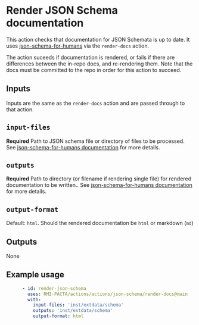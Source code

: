# Render JSON Schema documentation

This action checks that documentation for JSON Schemata is up to date.
It uses [json-schema-for-humans](https://github.com/coveooss/json-schema-for-humans) via the `render-docs` action.

The action suceeds if documentation is rendered, or fails if there are differences between the in-repo docs, and re-rendering them.
Note that the docs must be committed to the repo in order for this action to succeed.

## Inputs

Inputs are the same as the `render-docs` action and are passed through to that action.

## `input-files`

**Required**
Path to JSON schema file or directory of files to be processed.
See [json-schema-for-humans documentation](https://github.com/coveooss/json-schema-for-humans?tab=readme-ov-file#usage) for more details.

## `outputs`

**Required**
Path to directory (or filename if rendering single file) for rendered documentation to be written..
See [json-schema-for-humans documentation](https://github.com/coveooss/json-schema-for-humans?tab=readme-ov-file#usage) for more details.

## `output-format`

Default: `html`.
Should the rendered documentation be `html` or markdown (`md`)

## Outputs

None

## Example usage

```yaml
      - id: render-json-schema
        uses: RMI-PACTA/actions/actions/json-schema/render-docs@main
        with:
          input-files: 'inst/extdata/schema'
          outputs: 'inst/extdata/schema'
          output-format: html
```

